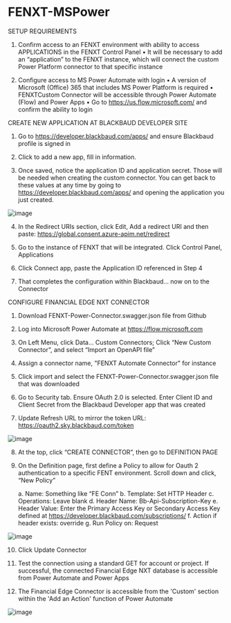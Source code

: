 # FENXT-MSPower

SETUP REQUIREMENTS

1.	Confirm access to an FENXT environment with ability to access APPLICATIONS in the FENXT Control Panel
      •	It will be necessary to add an “application” to the FENXT instance, which will connect the custom Power Platform connector to that specific instance
      
2.	Configure access to MS Power Automate with login
      •	A version of Microsoft (Office) 365 that includes MS Power Platform is required
      •	FENXTCustom Connector will be accessible through Power Automate (Flow) and Power Apps
      •	Go to https://us.flow.microsoft.com/ and confirm the ability to login


CREATE NEW APPLICATION AT BLACKBAUD DEVELOPER SITE

1.	Go to https://developer.blackbaud.com/apps/ and ensure Blackbaud profile is signed in

2.	Click to add a new app, fill in information.  

3.	Once saved, notice the application ID and application secret.  Those will be needed when creating the custom connector.  You can get back to these values at any time by going to https://developer.blackbaud.com/apps/ and opening the application you just created.


![image](https://user-images.githubusercontent.com/70080319/121523030-c1abce80-c9c3-11eb-9859-f1629b4a924e.png)


4.	In the Redirect URIs section, click Edit, Add a redirect URI and then paste:  https://global.consent.azure-apim.net/redirect 

5.	Go to the instance of FENXT that will be integrated.  Click Control Panel, Applications

6.	Click Connect app, paste the Application ID referenced in Step 4

7.	That completes the configuration within Blackbaud… now on to the Connector

CONFIGURE FINANCIAL EDGE NXT CONNECTOR

1.	Download FENXT-Power-Connector.swagger.json file from Github

2.	Log into Microsoft Power Automate at https://flow.microsoft.com

3.	On Left Menu, click Data…  Custom Connectors; Click “New Custom Connector”, and select “Import an OpenAPI file”

4.	Assign a connector name, "FENXT Automate Connector" for instance

5.	Click import and select the FENXT-Power-Connector.swagger.json file that was downloaded

6.    Go to Security tab.  Ensure OAuth 2.0 is selected.  Enter Client ID and Client Secret from the Blackbaud Developer app that was created

7.    Update Refresh URL to mirror the token URL:  https://oauth2.sky.blackbaud.com/token

![image](https://user-images.githubusercontent.com/70080319/121524943-d0938080-c9c5-11eb-8bbb-286b43700da7.png)

8.	At the top, click “CREATE CONNECTOR”, then go to DEFINITION PAGE

9.	On the Definition page, first define a Policy to allow for Oauth 2 authentication to a specific FENT environment.  Scroll down and click, “New Policy”

      a.	Name:  Something like “FE Conn”
      b.	Template:  Set HTTP Header
      c.	Operations:  Leave blank
      d.	Header Name:  Bb-Api-Subscription-Key 
      e.	Header Value:  Enter the Primary Access Key or Secondary Access Key defined at https://developer.blackbaud.com/subscriptions/ 
      f.	Action if header exists:  override
      g.	Run Policy on:  Request  
      
![image](https://user-images.githubusercontent.com/70080319/121525301-29fbaf80-c9c6-11eb-8d48-a4fab869a3c2.png)

10.	Click Update Connector

11.   Test the connection using a standard GET for account or project.  If successful, the connected Financial Edge NXT database is accessible from Power Automate and Power Apps

12.   The Financial Edge Connector is accessible from the 'Custom' section within the 'Add an Action' function of Power Automate

![image](https://user-images.githubusercontent.com/70080319/121526061-09802500-c9c7-11eb-8651-746e77f0d0c8.png)





